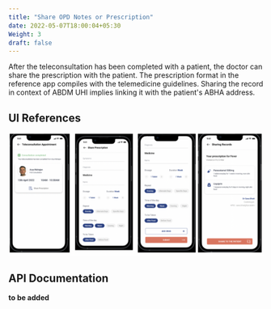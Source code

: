 ```yaml
---
title: "Share OPD Notes or Prescription"
date: 2022-05-07T18:00:04+05:30
Weight: 3
draft: false
---
```


After the teleconsultation has been completed with a patient, the doctor can share the prescription with the patient. The prescription format in the reference app compiles with the telemedicine guidelines. Sharing the record in context of ABDM UHI implies linking it with the patient's ABHA address. 

## UI References
![Reference Screen](../Share_Notes.png)

## API Documentation

**to be added**
